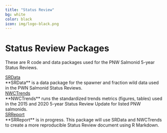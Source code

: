 ```yaml
---
title: "Status Review"
bg: white
color: black
icon: img/logo-black.png
---
```


# Status Review Packages

These are R code and data packages used for the PNW Salmonid 5-year Status Reviews.

<!-- the part in pkgsboxtext2 will disappear on small screens -->
<div id="pkgscontainer">

<div id="pkgsbox">
<a class="boxlinks"  href="https://nwfsc-math-bio.github.io/SRData/">SRData</a><br>
<span id="pkgsboxtext1">**SRData** is a data package for the spawner and fraction wild data used in the PWN Salmonid Status Reviews.</span>
</div>

<div id="pkgsbox">
<a class="boxlinks"  href="https://nwfsc-timeseries.github.io/NWCTrends/">NWCTrends</a><br>
<span id="pkgsboxtext1">**NWCTrends** runs the standardized trends metrics (figures, tables) used in the 2015 and 2020 5-year Status Review Update for listed PNW salmonids.</span>
</div>

<div id="pkgsbox">
<a class="boxlinks"  href="">SRReport</a><br>
<span id="pkgsboxtext1">**SRReport** is in progress. This package will use SRData and NWCTrends to create a more reproducible Status Review document using R Markdown.</span>
</div>

</div>
